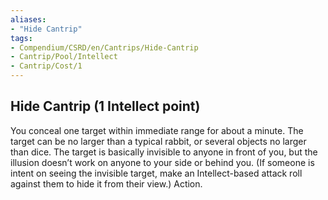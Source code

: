 ```yaml
---
aliases:
- "Hide Cantrip"
tags:
- Compendium/CSRD/en/Cantrips/Hide-Cantrip
- Cantrip/Pool/Intellect
- Cantrip/Cost/1
---
```


## Hide Cantrip (1 Intellect point)
You conceal one target within immediate range for about a minute. The target can be no larger than a typical rabbit, or several objects no larger than dice. The target is basically invisible to anyone in front of you, but the illusion doesn’t work on anyone to your side or behind you. (If someone is intent on seeing the invisible target, make an Intellect-based attack roll against them to hide it from their view.) Action. 
